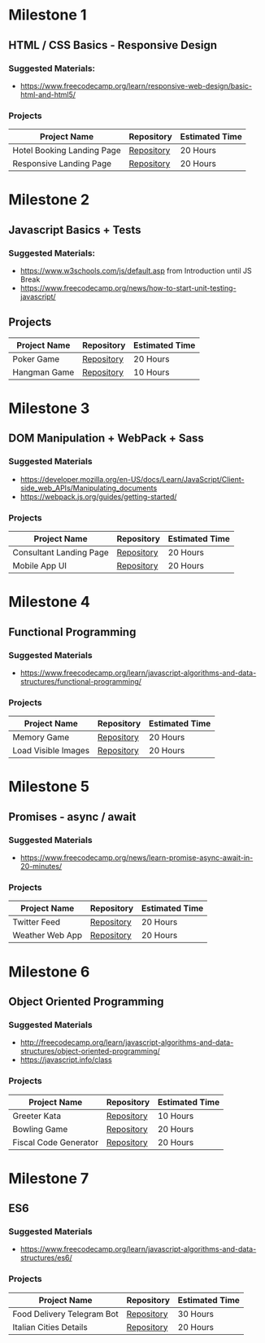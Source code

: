 # Milestone 1 
## HTML / CSS Basics - Responsive Design
### Suggested Materials: 
- https://www.freecodecamp.org/learn/responsive-web-design/basic-html-and-html5/

### Projects

|Project Name|Repository|Estimated Time|
--------|-------|------|
| Hotel Booking Landing Page | [Repository](https://github.com/tomorrowdevs-projects/hotel-booking-landing-page) | 20 Hours |
| Responsive Landing Page | [Repository](https://github.com/tomorrowdevs-projects/responsive-landing-page) | 20 Hours |

# Milestone 2
## Javascript Basics + Tests
### Suggested Materials: 
- https://www.w3schools.com/js/default.asp from Introduction until JS Break
- https://www.freecodecamp.org/news/how-to-start-unit-testing-javascript/

## Projects

|Project Name|Repository|Estimated Time|
--------|-------|------|
| Poker Game | [Repository](https://github.com/tomorrowdevs-projects/poker-game) | 20 Hours |
| Hangman Game | [Repository](https://github.com/tomorrowdevs-projects/hangman-game) | 10 Hours |

# Milestone 3

## DOM Manipulation + WebPack + Sass

### Suggested Materials

- https://developer.mozilla.org/en-US/docs/Learn/JavaScript/Client-side_web_APIs/Manipulating_documents
- https://webpack.js.org/guides/getting-started/

### Projects 

|Project Name|Repository|Estimated Time|
--------|-------|------|
| Consultant Landing Page | [Repository](https://trello.com/c/AhgfKmgA) | 20 Hours |
| Mobile App UI | [Repository](https://github.com/tomorrowdevs-projects/mobile-app-ui) | 20 Hours |

# Milestone 4

## Functional Programming

### Suggested Materials 

- https://www.freecodecamp.org/learn/javascript-algorithms-and-data-structures/functional-programming/

### Projects

|Project Name|Repository|Estimated Time|
--------|-------|------|
| Memory Game | [Repository](https://github.com/tomorrowdevs-projects/memory-game) | 20 Hours |
| Load Visible Images | [Repository](https://github.com/tomorrowdevs-projects/load-visible-images) | 20 Hours |

# Milestone 5

## Promises - async / await

### Suggested Materials 

- https://www.freecodecamp.org/news/learn-promise-async-await-in-20-minutes/

### Projects

|Project Name|Repository|Estimated Time|
--------|-------|------|
| Twitter Feed | [Repository](https://github.com/tomorrowdevs-projects/twitter-feed) | 20 Hours |
| Weather Web App | [Repository](https://github.com/tomorrowdevs-projects/weather-web-app) | 20 Hours |

# Milestone 6 

## Object Oriented Programming

### Suggested Materials

- http://freecodecamp.org/learn/javascript-algorithms-and-data-structures/object-oriented-programming/
- https://javascript.info/class

### Projects

|Project Name|Repository|Estimated Time|
--------|-------|------|
| Greeter Kata | [Repository](https://github.com/tomorrowdevs-projects/greeter-kata) | 10 Hours |
| Bowling Game | [Repository](https://github.com/tomorrowdevs-projects/bowling-game) | 20 Hours |
| Fiscal Code Generator | [Repository](https://github.com/tomorrowdevs-projects/fiscal-code-generator) | 20 Hours |

# Milestone 7

## ES6
### Suggested Materials

- https://www.freecodecamp.org/learn/javascript-algorithms-and-data-structures/es6/

### Projects

|Project Name|Repository|Estimated Time|
--------|-------|------|
| Food Delivery Telegram Bot | [Repository](https://github.com/tomorrowdevs-projects/food-delivery-bot) | 30 Hours |
| Italian Cities Details | [Repository](https://github.com/tomorrowdevs-projects/italian-cities-details) | 20 Hours |